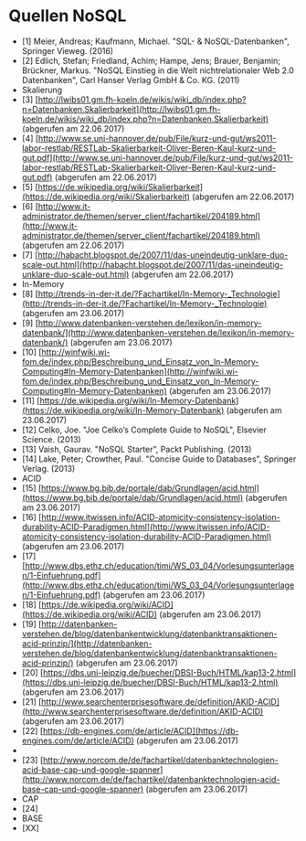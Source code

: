 # Quellen NoSQL

* [1] Meier, Andreas; Kaufmann, Michael. "SQL- & NoSQL-Datenbanken", Springer Vieweg. (2016)  
* [2] Edlich, Stefan; Friedland, Achim; Hampe, Jens; Brauer, Benjamin; Brückner, Markus. "NoSQL Einstieg in die Welt nichtrelationaler Web 2.0 Datenbanken", Carl Hanser Verlag GmbH & Co. KG. (2011)  
* Skalierung
* [3] [http://lwibs01.gm.fh-koeln.de/wikis/wiki_db/index.php?n=Datenbanken.Skalierbarkeit](http://lwibs01.gm.fh-koeln.de/wikis/wiki_db/index.php?n=Datenbanken.Skalierbarkeit) (abgerufen am 22.06.2017)  
* [4] [http://www.se.uni-hannover.de/pub/File/kurz-und-gut/ws2011-labor-restlab/RESTLab-Skalierbarkeit-Oliver-Beren-Kaul-kurz-und-gut.pdf](http://www.se.uni-hannover.de/pub/File/kurz-und-gut/ws2011-labor-restlab/RESTLab-Skalierbarkeit-Oliver-Beren-Kaul-kurz-und-gut.pdf) (abgerufen am 22.06.2017)  
* [5] [https://de.wikipedia.org/wiki/Skalierbarkeit](https://de.wikipedia.org/wiki/Skalierbarkeit) (abgerufen am 22.06.2017)  
* [6] [http://www.it-administrator.de/themen/server_client/fachartikel/204189.html](http://www.it-administrator.de/themen/server_client/fachartikel/204189.html) (abgerufen am 22.06.2017)  
* [7] [http://habacht.blogspot.de/2007/11/das-uneindeutig-unklare-duo-scale-out.html](http://habacht.blogspot.de/2007/11/das-uneindeutig-unklare-duo-scale-out.html) (abgerufen am 22.06.2017)  
* In-Memory
* [8] [http://trends-in-der-it.de/?Fachartikel/In-Memory-_Technologie](http://trends-in-der-it.de/?Fachartikel/In-Memory-_Technologie) (abgerufen am 23.06.2017) 
* [9] [http://www.datenbanken-verstehen.de/lexikon/in-memory-datenbank/](http://www.datenbanken-verstehen.de/lexikon/in-memory-datenbank/) (abgerufen am 23.06.2017)
* [10] [http://winfwiki.wi-fom.de/index.php/Beschreibung_und_Einsatz_von_In-Memory-Computing#In-Memory-Datenbanken](http://winfwiki.wi-fom.de/index.php/Beschreibung_und_Einsatz_von_In-Memory-Computing#In-Memory-Datenbanken) (abgerufen am 23.06.2017)
* [11] [https://de.wikipedia.org/wiki/In-Memory-Datenbank](https://de.wikipedia.org/wiki/In-Memory-Datenbank) (abgerufen am 23.06.2017)
* [12] Celko, Joe. "Joe Celko’s Complete Guide to NoSQL", Elsevier Science. (2013)
* [13] Vaish, Gaurav. "NoSQL Starter", Packt Publishing. (2013)
* [14] Lake, Peter; Crowther, Paul. "Concise Guide to Databases", Springer Verlag. (2013)
* ACID
* [15] [https://www.bg.bib.de/portale/dab/Grundlagen/acid.html](https://www.bg.bib.de/portale/dab/Grundlagen/acid.html) (abgerufen am 23.06.2017)
* [16] [http://www.itwissen.info/ACID-atomicity-consistency-isolation-durability-ACID-Paradigmen.html](http://www.itwissen.info/ACID-atomicity-consistency-isolation-durability-ACID-Paradigmen.html) (abgerufen am 23.06.2017)
* [17] [http://www.dbs.ethz.ch/education/timi/WS_03_04/Vorlesungsunterlagen/1-Einfuehrung.pdf](http://www.dbs.ethz.ch/education/timi/WS_03_04/Vorlesungsunterlagen/1-Einfuehrung.pdf) (abgerufen am 23.06.2017)
* [18] [https://de.wikipedia.org/wiki/ACID](https://de.wikipedia.org/wiki/ACID) (abgerufen am 23.06.2017)
* [19] [http://datenbanken-verstehen.de/blog/datenbankentwicklung/datenbanktransaktionen-acid-prinzip/](http://datenbanken-verstehen.de/blog/datenbankentwicklung/datenbanktransaktionen-acid-prinzip/) (abgerufen am 23.06.2017)
* [20] [https://dbs.uni-leipzig.de/buecher/DBSI-Buch/HTML/kap13-2.html](https://dbs.uni-leipzig.de/buecher/DBSI-Buch/HTML/kap13-2.html) (abgerufen am 23.06.2017)
* [21] [http://www.searchenterprisesoftware.de/definition/AKID-ACID](http://www.searchenterprisesoftware.de/definition/AKID-ACID) (abgerufen am 23.06.2017)
* [22] [https://db-engines.com/de/article/ACID](https://db-engines.com/de/article/ACID) (abgerufen am 23.06.2017)
* 
* [23] [http://www.norcom.de/de/fachartikel/datenbanktechnologien-acid-base-cap-und-google-spanner](http://www.norcom.de/de/fachartikel/datenbanktechnologien-acid-base-cap-und-google-spanner) (abgerufen am 23.06.2017)
* CAP
* [24]
* BASE
* [XX]